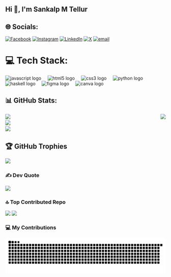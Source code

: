 <h2 align="left">Hi 👋, I'm Sankalp M Tellur</h2>

## 🌐 Socials:
[![Facebook](https://img.shields.io/badge/Facebook-%231877F2.svg?logo=Facebook&logoColor=white)](https://facebook.com/https://www.facebook.com/profile.php?id=61557776245586) [![Instagram](https://img.shields.io/badge/Instagram-%23E4405F.svg?logo=Instagram&logoColor=white)](https://instagram.com/https://www.instagram.com/sankalp_m_tellur/) [![LinkedIn](https://img.shields.io/badge/LinkedIn-%230077B5.svg?logo=linkedin&logoColor=white)](https://linkedin.com/in/https://www.linkedin.com/in/sankalp-m-tellur-581757323/) [![X](https://img.shields.io/badge/X-black.svg?logo=X&logoColor=white)](https://x.com/https://x.com/sankalpmtellur) [![email](https://img.shields.io/badge/Email-D14836?logo=gmail&logoColor=white)](mailto:sankalpmtellur2006@gmail.com) 

# 💻 Tech Stack:
<div align="left">
  <img src="https://cdn.jsdelivr.net/gh/devicons/devicon/icons/javascript/javascript-original.svg" height="30" alt="javascript logo"  />
  <img width="12" />
  <img src="https://cdn.jsdelivr.net/gh/devicons/devicon/icons/html5/html5-original.svg" height="30" alt="html5 logo"  />
  <img width="12" />
  <img src="https://cdn.jsdelivr.net/gh/devicons/devicon/icons/css3/css3-original.svg" height="30" alt="css3 logo"  />
  <img width="12" />
  <img src="https://cdn.jsdelivr.net/gh/devicons/devicon/icons/python/python-original.svg" height="30" alt="python logo"  />
  <img width="12" />
  <img src="https://cdn.jsdelivr.net/gh/devicons/devicon/icons/haskell/haskell-original.svg" height="30" alt="haskell logo"  />
  <img width="12" />
  <img src="https://cdn.jsdelivr.net/gh/devicons/devicon/icons/figma/figma-original.svg" height="30" alt="figma logo"  />
  <img width="12" />
  <img src="https://cdn.jsdelivr.net/gh/devicons/devicon/icons/canva/canva-original.svg" height="30" alt="canva logo"  />
</div>

## 📊 GitHub Stats:
###

<img align="right" height="150" src="https://i.pinimg.com/originals/84/8c/34/848c342a56e7854dec45b9349c21dfe5.gif"  />

###
![](https://github-readme-stats.vercel.app/api?username=sankalpmtellur&theme=default&hide_border=false&include_all_commits=false&count_private=false)<br/>
![](https://github-readme-streak-stats.herokuapp.com/?user=sankalpmtellur&theme=default&hide_border=false)<br/>
![](https://github-readme-stats.vercel.app/api/top-langs/?username=sankalpmtellur&theme=default&hide_border=false&include_all_commits=false&count_private=false&layout=compact)

## 🏆 GitHub Trophies
![](https://github-profile-trophy.vercel.app/?username=sankalpmtellur&theme=radical&no-frame=false&no-bg=true&margin-w=4)

### ✍️ Dev Quote
![](https://quotes-github-readme.vercel.app/api?type=horizontal&theme=radical)

### 🔝 Top Contributed Repo
![](https://github-contributor-stats.vercel.app/api?username=sankalpmtellur&limit=5&theme=dark&combine_all_yearly_contributions=true)
[![](https://visitcount.itsvg.in/api?id=sankalpmtellur&icon=0&color=0)](https://visitcount.itsvg.in)

### 💻 My Contributions
<picture>
  <source media="(prefers-color-scheme: dark)" srcset="https://raw.githubusercontent.com/sankalpmtellur/sankalpmtellur/output/github-snake-dark.svg" />
  <source media="(prefers-color-scheme: light)" srcset="https://raw.githubusercontent.com/sankalpmtellur/sankalpmtellur/output/github-snake.svg" />
  <img alt="github-snake" src="https://raw.githubusercontent.com/sankalpmtellur/sankalpmtellur/output/github-snake.svg" />
</picture>
